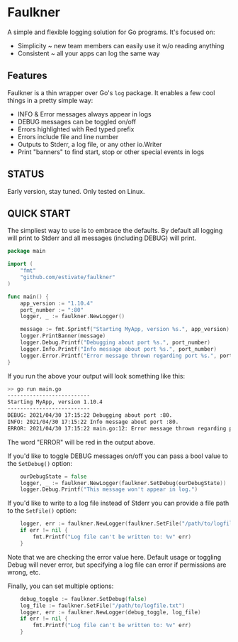 # Faulkner

A simple and flexible logging solution for Go programs. It's focused on:

* Simplicity ~ new team members can easily use it w/o reading anything
* Consistent ~ all your apps can log the same way

## Features

Faulkner is a thin wrapper over Go's `log` package. It enables a few cool things
in a pretty simple way:

* INFO & Error messages always appear in logs
* DEBUG messages can be toggled on/off
* Errors highlighted with Red typed prefix
* Errors include file and line number
* Outputs to Stderr, a log file, or any other io.Writer
* Print "banners" to find start, stop or other special events in logs

## STATUS

Early version, stay tuned. Only tested on Linux.

## QUICK START

The simpliest way to use is to embrace the defaults. By default all logging will print to Stderr
and all messages (including DEBUG) will print.

```go
package main

import (
    "fmt"
    "github.com/estivate/faulkner"
)

func main() {
    app_version := "1.10.4"
    port_number := ":80"
    logger, _ := faulkner.NewLogger()

    message := fmt.Sprintf("Starting MyApp, version %s.", app_version)
    logger.PrintBanner(message)
    logger.Debug.Printf("Debugging about port %s.", port_number)
    logger.Info.Printf("Info message about port %s.", port_number)
    logger.Error.Printf("Error message thrown regarding port %s.", port_number)
}
```

If you run the above your output will look something like this:

```bash
>> go run main.go
--------------------------
Starting MyApp, version 1.10.4
--------------------------
DEBUG: 2021/04/30 17:15:22 Debugging about port :80.
INFO: 2021/04/30 17:15:22 Info message about port :80.
ERROR: 2021/04/30 17:15:22 main.go:12: Error message thrown regarding port :80.
```
The word "ERROR" will be red in the output above.

If you'd like to toggle DEBUG messages on/off you can pass a bool value to the `SetDebug()` option:

```go
    ourDebugState = false
    logger, _ := faulkner.NewLogger(faulkner.SetDebug(ourDebugState))
	logger.Debug.Printf("This message won't appear in log.")
```

If you'd like to write to a log file instead of Stderr you can provide a file path to the `SetFile()` option:

```go
    logger, err := faulkner.NewLogger(faulkner.SetFile("/path/to/logfile.txt"))
    if err != nil {
        fmt.Printf("Log file can't be written to: %v" err)
    }
```

Note that we are checking the error value here. Default usage or toggling Debug will never error,
but specifying a log file can error if permissions are wrong, etc.

Finally, you can set multiple options:

```go
    debug_toggle := faulkner.SetDebug(false)
    log_file := faulkner.SetFile("/path/to/logfile.txt")
    logger, err := faulkner.NewLogger(debug_toggle, log_file)
    if err != nil {
        fmt.Printf("Log file can't be written to: %v" err)
    }
```

